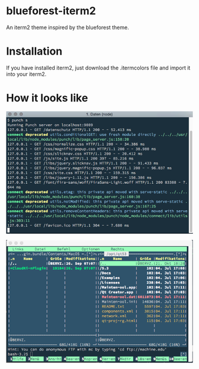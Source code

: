 blueforest-iterm2
=================

An iterm2 theme inspired by the blueforest theme.

Installation
============
If you have installed iterm2, just download the .itermcolors file and import it into your iterm2.

How it looks like
=================

![Running a console server (punch)](Example1.png)

![Running mc](Example2.png)
